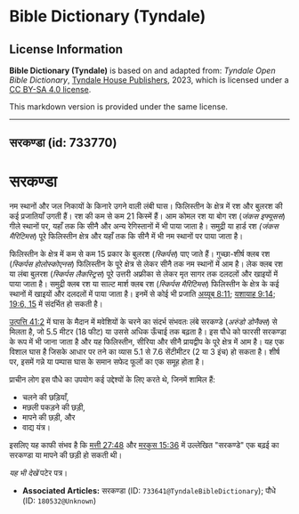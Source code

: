 # Bible Dictionary (Tyndale)

## License Information

**Bible Dictionary (Tyndale)** is based on and adapted from: _Tyndale Open Bible Dictionary_, [Tyndale House Publishers](https://tyndaleopenresources.com/), 2023, which is licensed under a [CC BY-SA 4.0 license](https://creativecommons.org/licenses/by-sa/4.0/legalcode.en).

This markdown version is provided under the same license.



--------------------------------

## सरकण्डा (id: 733770)

सरकण्डा
=======

नम स्थानों और जल निकायों के किनारे उगने वाली लंबी घास। फिलिस्तीन के क्षेत्र में रश और बुलरश की कई प्रजातियाँ उगती हैं। रश की कम से कम 21 किस्में हैं। आम कोमल रश या बोग रश (*जंकस इफ्यूसस*) गीले स्थानों पर, यहाँ तक कि सीनै और अन्य रेगिस्तानों में भी पाया जाता है। समुद्री या हार्ड रश *(जंकस मैरिटिमस*) पूरे फिलिस्तीन क्षेत्र और यहाँ तक कि सीनै में भी नम स्थानों पर पाया जाता है।

फिलिस्तीन के क्षेत्र में कम से कम 15 प्रकार के बुलरश (*स्किर्पस*) पाए जाते हैं। गुच्छा\-शीर्ष क्लब रश (*स्किर्पस होलोस्कोएनस*) फिलिस्तीन के पूरे क्षेत्र से लेकर सीनै तक नम स्थानों में आम है। लेक क्लब रश या लंबा बुलरश (*स्किर्पस लैकस्ट्रिस*) पूरे उत्तरी अफ्रीका से लेकर मृत सागर तक दलदलों और खाइयों में पाया जाता है। समुद्री क्लब रश या साल्ट मार्श क्लब रश (*स्किर्पस मैरिटिमस*) फिलिस्तीन के क्षेत्र के कई स्थानों में खाइयों और दलदलों में पाया जाता है। इनमें से कोई भी प्रजाति [अय्यूब 8:11](https://ref.ly/Job8:11); [यशायाह 9:14](https://ref.ly/Isa9:14); [19:6, 15](https://ref.ly/Isa19:6,Isa19:15) में संदर्भित हो सकती है।

[उत्पत्ति 41:2](https://ref.ly/Gen41:2) में घास के मैदान में मवेशियों के चरने का संदर्भ संभवतः लंबे सरकण्डे (*अरुंडो डोनैक्स*) से मिलता है, जो 5\.5 मीटर (18 फीट) या उससे अधिक ऊँचाई तक बढ़ता है। इस पौधे को फारसी सरकण्डा के रूप में भी जाना जाता है और यह फिलिस्तीन, सीरिया और सीनै प्रायद्वीप के पूरे क्षेत्र में आम है। यह एक विशाल घास है जिसके आधार पर तने का व्यास 5\.1 से 7\.6 सेंटीमीटर (2 या 3 इंच) हो सकता है। शीर्ष पर, इसमें गन्ने या पम्पास घास के समान सफेद फूलों का एक समूह होता है।

प्राचीन लोग इस पौधे का उपयोग कई उद्देश्यों के लिए करते थे, जिनमें शामिल हैं:

* चलने की छड़ियाँ,
* मछली पकड़ने की छड़ी,
* मापने की छड़ी, और
* वाद्य यंत्र।

इसलिए यह काफी संभव है कि [मत्ती 27:48](https://ref.ly/Matt27:48) और [मरकुस 15:36](https://ref.ly/Mark15:36) में उल्लेखित "सरकण्डे" एक बढ़ई का सरकण्डा या मापने की छड़ी हो सकती थी।

*यह भी देखें* पटेर पत्र।

* **Associated Articles:** सरकण्डा (ID: `733641@TyndaleBibleDictionary`); पौधे (ID: `180532@Unknown`)

